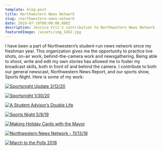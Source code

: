 ```yaml
---
template: blog-post
title: Northwestern News Network
slug: /northwestern-news-network
date: 2019-07-10T00:00:00.000Z
description: Jessica Viti's contribution to Northwestern News Network
featuredImage: /assets/img_5452.jpg
---
```

I have been a part of Northwestern’s student-run news network since my freshman year. This organization gives me the opportunity to practice live shots, on-air work, behind-the-camera work and newsgathering. Being able to shoot, write and edit my own stories has allowed me to foster my broadcast skills, both in front of and behind the camera. I contribute to both our general newscast, Northwestern News Report, and our sports show, Sports Night. Here is some of my work:

[![Sportsnight Update 3/12/20](/assets/SN-update-3-12-20.png "Here, I give an update from Welsh-Ryan Arena on the NCAA tournaments amidst the COVID-19 outbreak. Update: eventually, the NCAA canceled the tournaments along with the entire season of spring sports.")](https://youtu.be/BJzmMzGxgYI 'Sportsnight Update 3/12/20')

[![Sportsnight 1/30/20](/assets/SN-1-30-20.png "Anchoring Sports Night’s January 30, 2020 show in which we pay homage to Kobe Bryant alongside the rest of the sports world.")](https://youtu.be/hHEEXuBq754 'Sportsnight 1/30/20')

[![A Student Advisor’s Double Life](/assets/SA-double-life.png "Package that appeared in Sports Night’s January 23rd show.")](https://youtu.be/le9YY9h1pZk 'A Student Advisor’s Double Life')

[![Sports Night 5/9/19](/assets/SN-5-9-19.png "My first time anchoring for Sports Night. What I like about our sports broadcast is that it doesn’t take itself too seriously.")](https://youtu.be/qHUow_T9d8s 'Sports Night 5/9/19')

[![Making Holiday Cards with the Mayor](/assets/cards-with-mayor.png "Making Holiday Cards with the Mayor")](https://youtu.be/le9YY9h1pZk 'Making Holiday Cards with the Mayor')

[![Northwestern News Network - 11/13/18](/assets/nnn-11-13-18.png "(0:57-1:53) -  This is NNN’s first ever attempt at a live shot. I was lucky to get the chance to try it out. We experienced some difficulties setting up the equipment, and I was told to use a script unlike what most reporters do in the field. Despite the cold weather and technical difficulties, I appreciated the studio providing students with another opportunity to practice an important reporting technique.")](https://youtu.be/1dElJyATdSk 'Northwestern News Network - 11/13/18')

[![March to the Polls 2018](/assets/march-to-polls-18.png "This is one of the first videos I ever edited. It was really fun to cover this event because it was a huge story at the time, but I’ve learned a lot since this experience.")](https://youtu.be/2bOJU8gSRaw 'March to the Polls 2018')